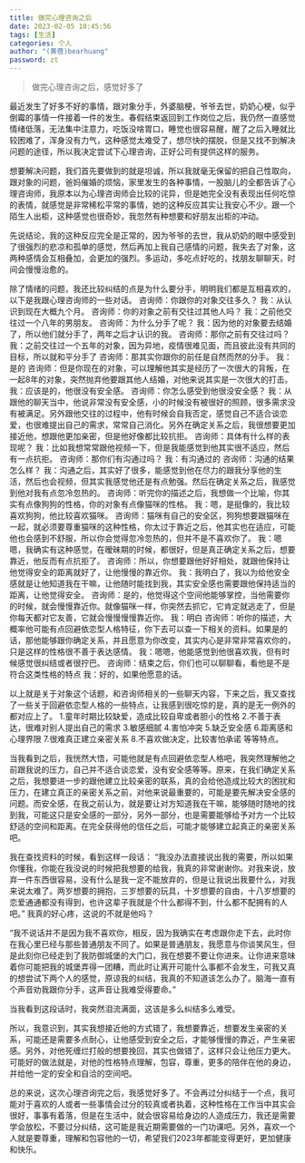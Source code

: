 ```yaml
---
title: 做完心理咨询之后
date: 2023-02-05 10:45:56
tags: [生活]
categories: 个人
author: "(黄蓓)bearhuang"
password: zt
---
```


> 做完心理咨询之后，感觉好多了

最近发生了好多不好的事情，跟对象分手，外婆脑梗，爷爷去世，奶奶心梗，似乎倒霉的事情一件接着一件的发生。春假结束返回到工作岗位之后，我仍然一直感觉情绪低落，无法集中注意力，吃饭没啥胃口，睡觉也很容易醒，醒了之后入睡就比较困难了，浑身没有力气，这种感觉太难受了，想尽快的摆脱，但是又找不到解决问题的途径，所以我决定尝试下心理咨询，正好公司有提供这样的服务。

想要解决问题，我们首先要做到的就是坦诚，所以我就毫无保留的把自己性取向，跟对象的问题，爸妈催婚的烦恼，家里发生的各种事情，一股脑儿的全都告诉了心理咨询师，我原本以为心理咨询师会比较的诧异，但是她完全没有表现出任何吃惊的表情，就感觉是非常稀松平常的事情，她的这种反应其实让我安心不少。跟一个陌生人出柜，这种感觉也很奇妙，我忽然有种想要和好朋友出柜的冲动。

先说结论，我的这种反应完全是正常的，因为爷爷的去世，我从奶奶的眼中感受到了很强烈的悲凉和孤单的感觉，然后再加上我自己感情的问题，我失去了对象，这两种感情会互相叠加，会更加的强烈。多运动，多吃点好吃的，找朋友聊聊天，时间会慢慢治愈的。

除了情绪的问题，我还比较纠结的点是为什么要分手，明明我们都是互相喜欢的，以下是我跟心理咨询师的一些对话。
咨询师：你跟你的对象交往多久？
我：从认识到现在大概九个月。
咨询师：你的对象之前有交往过其他人吗？
我：之前他交往过一个八年的男朋友。
咨询师：为什么分手了呢？
我：因为他的对象要去结婚了，所以他们就分手了，两年之后才认识的我。
咨询师：那你之前有交往过吗？
我：之前交往过一个五年的对象，因为异地，疫情很难见面，而且彼此没有共同的目标，所以就和平分手了
咨询师：那其实你跟你的前任是自然而然的分手。
我：是的
咨询师：但是你现在的对象，可以理解他其实是经历了一次很大的背叛，在一起8年的对象，突然抛弃他要跟其他人结婚，对他来说其实是一次很大的打击。
我：应该是的，他很没有安全感。
咨询师：你怎么感受到他很没安全感？
我：从跟他的聊天当中，他说非常没有安全感，小的时候没有被很好的照顾，很多需求没有被满足。另外跟他交往的过程中，他有时候会自我否定，感觉自己不适合谈恋爱，也很难提出自己的需求，常常自己消化。另外在确定关系之后，我很想要更加接近他，想跟他更加亲密，但是他好像都比较抗拒。
咨询师：具体有什么样的表现呢？
我：比如我想常常跟他视频一下，但是我能感觉到他其实很不适应，然后有一点抗拒。
咨询师：那你们有沟通过吗？
我：有沟通过的
咨询师：沟通的结果怎么样？
我：沟通之后，其实好了很多，能感觉到他在尽力的跟我分享他的生活，然后也会视频，但其实我感觉他还是有点勉强。然后在确定关系之后，我感觉到他对我有点忽冷忽热的。
咨询师：听完你的描述之后，我想做一个比喻，你其实有点像狗狗的性格，你的对象有点像猫咪的性格。
我：嗯，是挺像的，我比较喜欢狗狗，他比较喜欢猫咪。
咨询师：猫咪有自己的安全区，狗狗想要跟猫咪在一起，就必须要尊重猫咪的这种性格，你太过于靠近之后，他其实也在适应，可能他也会感到不舒服，所以你会觉得忽冷忽热的，但并不是不喜欢你了。
我：嗯嗯，我确实有这种感觉，在暧昧期的时候，都很好，但是真正确定关系之后，想要靠近，他反而有点抗拒了。
咨询师：所以，你想要跟他好好相处，就跟他保持让他觉得安全的距离就好了，让他慢慢的靠近你。
我：我明白了，我以为给他安全感就是让他知道我在干嘛，让他随时能找到我，其实安全感也需要跟他保持适当的距离，让他觉得安全。
咨询师：是的，他觉得这个空间他能够掌控，当他需要你的时候，就会慢慢靠近你。就像猫咪一样，你突然去抓它，它肯定就逃走了，但是你每天都对它友善，它就会慢慢慢慢靠近你。
我：明白
咨询师：听你的描述，大概率他可能有点回避依恋型人格特征，你下去可以查一下相关的资料。如果是的话，那他能够跟你确定关系，并且愿意为你改变，其实内心是非常非常喜欢你的，只是这样的性格很不善于表达感情。
我：嗯嗯，他能感觉到他很喜欢我，但有时候感觉很纠结或者很拧巴。
咨询师：结束之后，你们也可以聊聊看，看他是不是符合这类性格的特点
我：好的，如果他愿意的话。

以上就是关于对象这个话题，和咨询师相关的一些聊天内容，下来之后，我又查找了一些关于回避依恋型人格的一些特点，让我感到很吃惊的是，真的是无一例外的都对应上了。
1.童年时期比较缺爱，造成比较自卑或者胆小的性格 
 2.不善于表达，很难对别人提出自己的需求 
3.敏感细腻 
 4.害怕冲突
5.缺乏安全感
 6.距离感和心理界限
7.很难真正建立亲密关系
 8.不喜欢做决定，比较害怕承诺
等等特点。

当我看到之后，我恍然大悟，可能他就是有点回避依恋型人格吧，我突然理解他之前跟我说的压力，自己并不适合谈恋爱，没有安全感等等。原来，在我们确定关系之后，我想要进一步的跟他建立比较亲密的联系，真的会给他造成比较大的困扰和压力，在建立真正的亲密关系之前，对他来说最重要的，可能是要先解决安全感的问题。而安全感，在我之前认为，就是要让对方知道我在干嘛，能够随时随地的找到我，可能这只是安全感的一部分，另外一部分，也是需要能够给予对方一个比较舒适的空间和距离。在完全获得他的信任之后，可能才能够建立起真正的亲密关系吧。

我在查找资料的时候，看到这样一段话：
“我没办法直接说出我的需要，所以如果你懂我，你能在我没说的时候把我想要的给我，我真的非常谢谢你。对我来说，放弃一件东西很容易，没有什么是我一定不能放弃的，但是让我说出我要什么，对我来说太难了。两岁想要的拥抱，三岁想要的玩具，十岁想要的自由，十八岁想要的恋爱通通都没有得到，也许这辈子我就是个什么都得不到，什么都不配拥有的人吧。”
我真的好心疼，这说的不就是他吗？

“我不说话并不是因为我不喜欢你，相反，因为我确实在考虑跟你走下去，此时你在我心里已经与那些普通朋友不同了。如果是普通朋友，我愿意与你谈笑风生，但是此刻你已经走到了我防御城堡的大门口，我在想要不要让你进来。让你进来意味着你可能把我的城堡弄得一团糟，而此时让离开可能什么事都不会发生，可我又真的想尝试下两个人的感觉，原谅我的纠结，我真的不知道该怎么办了。脑海一直有个声音劝我跟你分手，这声音让我难受得要命。”

当我看到这段话时，我突然泪流满面，这该是多么纠结多么难受。

所以，我意识到，其实我想接近他的方式错了，我想要靠近，想要发生亲密的关系，可能还是需要多点耐心，让他感受到安全之后，才能够慢慢的靠近，产生亲密感。另外，对他死缠烂打般的想要挽回，其实也做错了，这样只会让他压力更大。可能好的做法就是，对他的性格特点理解，包容，尊重，更多的陪伴在他的身边，并给他一定的安全和自洽的空间吧。

总的来说，这次心理咨询完之后，我感觉好多了。不会再过分纠结于一个点，我可能对于喜欢的人或者一些事情会过分的较真或者执着，这种性格在工作当中其实会很好，事事有着落，但是在生活中，就会很容易给身边的人造成压力，我还是需要学会放松，不要过分纠结，这可能是我近期需要做的一门功课吧。另外，喜欢一个人就是要尊重，理解和包容他的一切，希望我们2023年都能变得更好，更加健康和快乐。
